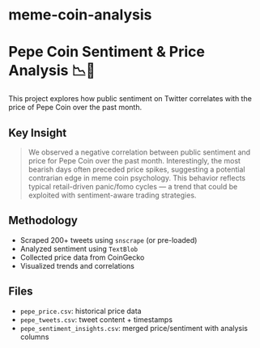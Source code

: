 # meme-coin-analysis
# Pepe Coin Sentiment & Price Analysis 📉🐸

This project explores how public sentiment on Twitter correlates with the price of Pepe Coin over the past month.

## Key Insight

> We observed a negative correlation between public sentiment and price for Pepe Coin over the past month. Interestingly, the most bearish days often preceded price spikes, suggesting a potential contrarian edge in meme coin psychology. This behavior reflects typical retail-driven panic/fomo cycles — a trend that could be exploited with sentiment-aware trading strategies.

## Methodology

- Scraped 200+ tweets using `snscrape` (or pre-loaded)
- Analyzed sentiment using `TextBlob`
- Collected price data from CoinGecko
- Visualized trends and correlations

## Files

- `pepe_price.csv`: historical price data
- `pepe_tweets.csv`: tweet content + timestamps
- `pepe_sentiment_insights.csv`: merged price/sentiment with analysis columns

